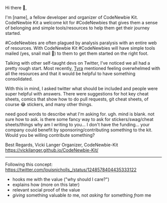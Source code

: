 Hi there 👋,

I'm [name], a fellow developer and organizer of CodeNewbie Kit. CodeNewbie Kit a welcome kit for #CodeNewbies that gives them a sense of belonging and simple tools/resources to help them get their journey started. 

#CodeNewbies are often plagued by analysis paralysis with an entire web of resources. With CodeNewbie Kit #CodeNewbies will have simple tools mailed (yes, snail mail 🐌) to them to get them started on the right foot. 

Talking with other self-taught devs on Twitter, I've noticed we all had a pretty rough start. Most recently, [Tyra](twitter.com/TyraEarl/status/1266404835097706496) mentioned feeling overwhelmed with all the resources and that it would be helpful to have something consolidated.

With this in mind, I asked twitter what should be included and people were super helpful with answers. There were suggestions for hot key cheat sheets, comics that show how to do pull requests, git cheat sheets, of course 😂 stickers, and many other things. 

need good words to describe what I'm asking for. ugh. mind is blank. not sure how to ask. is there some fancy way to ask for stickers/swag/cheat sheets/things why am I writing to you... I don't have the funding... your company could benefit by sponsoring/contributing something to the kit. Would you be willing contribute something?

Best Regards,
Vicki Langer
Organizer, CodeNewbie-Kit
https://vickilanger.github.io/CodeNewbie-Kit/



---
Following this concept: https://twitter.com/louisnicholls_/status/1248578404435333122
- hooks me with the value ("why should I care?")
- explains how (more on this later)
- relevant social proof of the value
- *giving* something valuable *to* me, not *asking* for something *from* me
